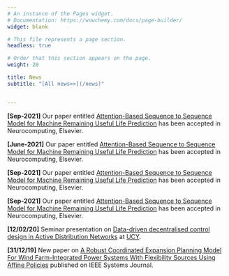 ```yaml
---
# An instance of the Pages widget.
# Documentation: https://wowchemy.com/docs/page-builder/
widget: blank

# This file represents a page section.
headless: true

# Order that this section appears on the page.
weight: 20

title: News
subtitle: "[All news>>](/news)"


---
```

**[Sep-2021]** Our paper entitled [Attention-Based Sequence to Sequence Model for Machine Remaining Useful Life Prediction](/publication/ATS2S/) has been accepted in Neurocomputing, Elsevier.

**[June-2021]** Our paper entitled [Attention-Based Sequence to Sequence Model for Machine Remaining Useful Life Prediction](/publication/ATS2S/) has been accepted in Neurocomputing, Elsevier.

**[Sep-2021]** Our paper entitled [Attention-Based Sequence to Sequence Model for Machine Remaining Useful Life Prediction](/publication/ATS2S/) has been accepted in Neurocomputing, Elsevier.

**[Sep-2021]** Our paper entitled [Attention-Based Sequence to Sequence Model for Machine Remaining Useful Life Prediction](/publication/ATS2S/) has been accepted in Neurocomputing, Elsevier.

**[12/02/20]** Seminar presentation on [Data-driven decentralised control design in Active Distribution Networks](/talk/2020-feb-ucy/) at [UCY](http://ucy.ac.cy).

**[31/12/19]** New paper on [ A Robust Coordinated Expansion Planning Model For Wind Farm-Integrated Power Systems With Flexibility Sources Using Affine Policies](/publication/2020jdehghan/) published on IEEE Systems Journal.

